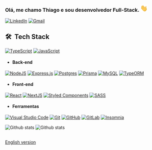 <p align="center">
 
   ### Olá, me chamo Thiago e sou desenvolvedor Full-Stack. <img src="./hi.gif" width="24">
  
  <a href="https://www.linkedin.com/in/ramos-thiago/">![LinkedIn](https://img.shields.io/badge/linkedin-%230077B5.svg?style=for-the-badge&logo=linkedin&logoColor=white)</a>
  <a href="mailto:thiagoramos753@gmail.com">![Gmail](https://img.shields.io/badge/Gmail-D14836?style=for-the-badge&logo=gmail&logoColor=white)</a>
</p>


<div>
 <div align="left">
  <h2>🛠 &nbsp;Tech Stack</h2>

  <a href="https://www.typescriptlang.org/">![TypeScript](https://img.shields.io/badge/typescript-%23007ACC.svg?style=for-the-badge&logo=typescript&logoColor=white)</a>
  <a href="https://developer.mozilla.org/pt-BR/docs/Web/JavaScript">![JavaScript](https://img.shields.io/badge/javascript-%23323330.svg?&style=for-the-badge&logo=javascript&logoColor=%23F7DF1E)</a>

  - #### Back-end
  <a href="https://nodejs.org/">![NodeJS](https://img.shields.io/badge/Node.js-6DA55F?style=for-the-badge&logo=node.js&logoColor=white)</a>
  <a href="https://expressjs.com/pt-br/">![Express.js](https://img.shields.io/badge/Express.js-%23404d59.svg?style=for-the-badge&logo=express&logoColor=%2361DAFB)</a>
  <a href="https://www.postgresql.org/">![Postgres](https://img.shields.io/badge/Postgres-%23316192.svg?style=for-the-badge&logo=postgresql&logoColor=white)</a>
  <a href="https://www.prisma.io/">![Prisma](https://img.shields.io/badge/Prisma-52B0E7?style=for-the-badge&logo=Prisma&logoColor=white)</a>
  <a href="https://www.mysql.com/">![MySQL](https://img.shields.io/badge/MySql-%2300f.svg?style=for-the-badge&logo=mysql&logoColor=white)</a>
  <a href="https://typeorm.io/">![TypeORM](https://img.shields.io/badge/TypeORM-EE2804?style=for-the-badge&logo=TypeORM&logoColor=EE2804)</a>

  - #### Front-end
  <a href="https://reactjs.org/">![React](https://img.shields.io/badge/React-%2320232a.svg?style=for-the-badge&logo=react&logoColor=%2361DAFB)</a>
  <a href="https://nextjs.org/">![NextJS](https://img.shields.io/badge/Next-black?style=for-the-badge&logo=next.js&logoColor=white)</a>
  <a href="https://styled-components.com/">![Styled Components](https://img.shields.io/badge/Styled--components-DB7093?style=for-the-badge&logo=styled-components&logoColor=white)</a>
  <a href="https://sass-lang.com/">![SASS](https://img.shields.io/badge/SASS-hotpink.svg?style=for-the-badge&logo=SASS&logoColor=white)</a>
  
  - #### Ferramentas
  <a href="https://code.visualstudio.com/">![Visual Studio Code](https://img.shields.io/badge/Visual%20Studio%20Code-0078d7.svg?style=for-the-badge&logo=visual-studio-code&logoColor=white)</a>
  <a href="https://git-scm.com/">![Git](https://img.shields.io/badge/git-%23F05033.svg?&style=for-the-badge&logo=git&logoColor=white)</a>
  <a href="https://github.com/">![GitHub](https://img.shields.io/badge/github-%23121011.svg?style=for-the-badge&logo=github&logoColor=white)</a>
  <a href="https://about.gitlab.com/">![GitLab](https://img.shields.io/badge/gitlab-%23181717.svg?style=for-the-badge&logo=gitlab&logoColor=white)</a>
  <a href="https://insomnia.rest/">![Insomnia](https://img.shields.io/badge/Insomnia-black?style=for-the-badge&logo=insomnia&logoColor=5849BE)</a>
 </div> 
  
 <div align="left">
   
   <img src="https://github-readme-stats.vercel.app/api?username=ThiagoDeJesus&show_icons=true&show=contribs,prs&cache_seconds=86400&theme=dracula" alt="Github stats" align="center" height="200" />
   
   <img src="https://github-readme-stats.vercel.app/api/top-langs/?username=ThiagoDeJesus&layout=compact&theme=dracula&langs_count=8" alt="Github stats" align="center" height="200" />

 </div>
</div>

<br>

<a href="./README_EN.md">English version</a>